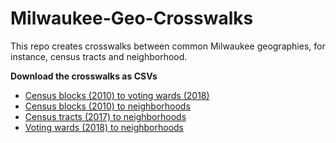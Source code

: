 
# Milwaukee-Geo-Crosswalks

This repo creates crosswalks between common Milwaukee geographies, for
instance, census tracts and neighborhood.

**Download the crosswalks as CSVs**

  - [Census blocks (2010) to voting wards
    (2018)](https://github.com/jdjohn215/Milwaukee-Geo-Crosswalks/blob/master/Crosswalks/2010CensusBlocks_to_2018VotingWards.csv)
  - [Census blocks (2010) to
    neighborhoods](https://github.com/jdjohn215/Milwaukee-Geo-Crosswalks/blob/master/Crosswalks/2010CensusBlocks_to_Neighborhoods.csv)
  - [Census tracts (2017) to
    neighborhoods](https://github.com/jdjohn215/Milwaukee-Geo-Crosswalks/blob/master/Crosswalks/2017CensusTracts_to_Neighborhoods.csv)
  - [Voting wards (2018) to
    neighborhoods](https://github.com/jdjohn215/Milwaukee-Geo-Crosswalks/blob/master/Crosswalks/2018VotingWards_to_Neighborhoods.csv)
